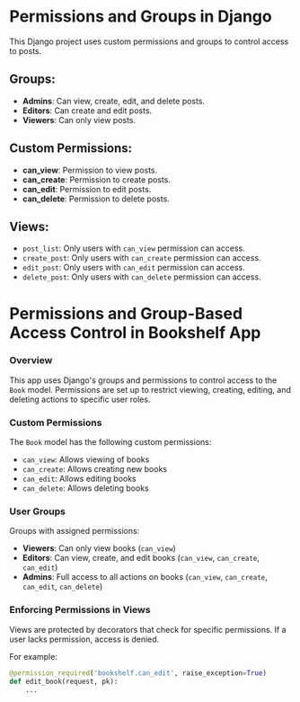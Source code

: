 # Permissions and Groups in Django

This Django project uses custom permissions and groups to control access to posts.

## Groups:
- **Admins**: Can view, create, edit, and delete posts.
- **Editors**: Can create and edit posts.
- **Viewers**: Can only view posts.

## Custom Permissions:
- **can_view**: Permission to view posts.
- **can_create**: Permission to create posts.
- **can_edit**: Permission to edit posts.
- **can_delete**: Permission to delete posts.

## Views:
- `post_list`: Only users with `can_view` permission can access.
- `create_post`: Only users with `can_create` permission can access.
- `edit_post`: Only users with `can_edit` permission can access.
- `delete_post`: Only users with `can_delete` permission can access.


# Permissions and Group-Based Access Control in Bookshelf App

### Overview

This app uses Django's groups and permissions to control access to the `Book` model. Permissions are set up to restrict viewing, creating, editing, and deleting actions to specific user roles.

### Custom Permissions

The `Book` model has the following custom permissions:
- `can_view`: Allows viewing of books
- `can_create`: Allows creating new books
- `can_edit`: Allows editing books
- `can_delete`: Allows deleting books

### User Groups

Groups with assigned permissions:
- **Viewers**: Can only view books (`can_view`)
- **Editors**: Can view, create, and edit books (`can_view`, `can_create`, `can_edit`)
- **Admins**: Full access to all actions on books (`can_view`, `can_create`, `can_edit`, `can_delete`)

### Enforcing Permissions in Views

Views are protected by decorators that check for specific permissions. If a user lacks permission, access is denied.

For example:
```python
@permission_required('bookshelf.can_edit', raise_exception=True)
def edit_book(request, pk):
    ...
